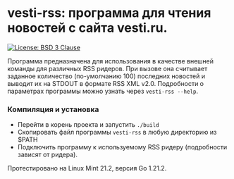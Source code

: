 # vesti-rss: программа для чтения новостей с сайта vesti.ru.

[![License: BSD 3 Clause](https://img.shields.io/badge/License-BSD_3--Clause-yellow.svg)](https://opensource.org/licenses/BSD-3-Clause)

Программа предназначена для использования в качестве внешней команды для различных RSS ридеров.
При вызове она считывает заданное количество (по-умолчанию 100) последних новостей и выводит их
на STDOUT в формате RSS XML v2.0. Подробности о параметрах программы можно узнать через
`vesti-rss --help`.

### Компиляция и установка
- Перейти в корень проекта и запустить `./build`
- Скопировать файл программы `vesti-rss` в любую директорию из $PATH
- Подключить программу к используемому RSS ридеру (подробности зависят от ридера).

Протестировано на Linux Mint 21.2, версия Go 1.21.2.
